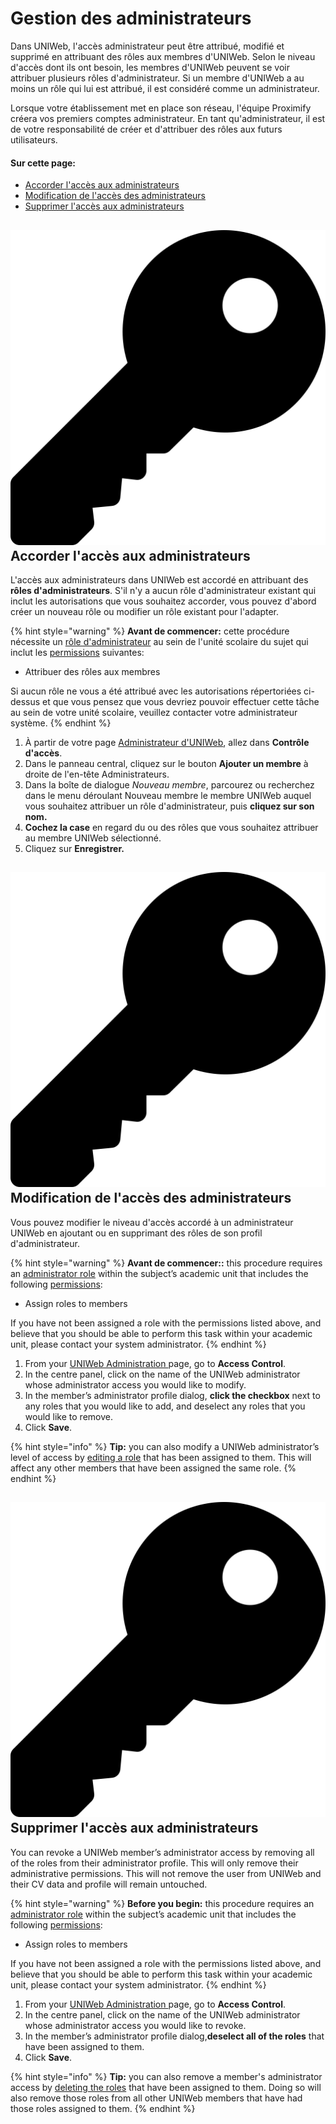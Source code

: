 # Gestion des administrateurs

Dans UNIWeb, l'accès administrateur peut être attribué, modifié et supprimé en attribuant des rôles aux membres d'UNIWeb. Selon le niveau d'accès dont ils ont besoin, les membres d'UNIWeb peuvent se voir attribuer plusieurs rôles d'administrateur. Si un membre d'UNIWeb a au moins un rôle qui lui est attribué, il est considéré comme un administrateur.

Lorsque votre établissement met en place son réseau, l'équipe Proximify créera vos premiers comptes administrateur. En tant qu'administrateur, il est de votre responsabilité de créer et d'attribuer des rôles aux futurs utilisateurs.

#### **Sur cette page:**

* [Accorder l'accès aux administrateurs](managing-administrators.md#granting-administrator-access)
* [Modification de l'accès des administrateurs](managing-administrators.md#editing-administrator-access)
* [Supprimer l'accès aux administrateurs](managing-administrators.md#removing-administrator-access)

## ![](../../.gitbook/assets/key%20%281%29.svg) **Accorder l'accès aux administrateurs**

L'accès aux administrateurs dans UNIWeb est accordé en attribuant des **rôles d'administrateurs**. S'il n'y a aucun rôle d'administrateur existant qui inclut les autorisations que vous souhaitez accorder, vous pouvez d'abord créer un nouveau rôle ou modifier un rôle existant pour l'adapter.

{% hint style="warning" %}
**Avant de commencer:** cette procédure nécessite un [rôle d'administrateur](managing-administrator-roles-and-permissions.md) au sein de l'unité scolaire du sujet qui inclut les [permissions](managing-administrator-roles-and-permissions.md#administrator-permissions) suivantes:

* Attribuer des rôles aux membres

Si aucun rôle ne vous a été attribué avec les autorisations répertoriées ci-dessus et que vous pensez que vous devriez pouvoir effectuer cette tâche au sein de votre unité scolaire, veuillez contacter votre administrateur système.
{% endhint %}

1. À partir de votre page [Administrateur d'UNIWeb](../../navigating-uniweb/the-administration-page.md), allez dans **Contrôle d'accès**. 
2. Dans le panneau central, cliquez sur le bouton **Ajouter un membre** à droite de l'en-tête Administrateurs.
3. Dans la boîte de dialogue _Nouveau membre_, parcourez ou recherchez dans le menu déroulant Nouveau membre le membre UNIWeb auquel vous souhaitez attribuer un rôle d'administrateur, puis **cliquez sur son nom.**
4. **Cochez la case** en regard du ou des rôles que vous souhaitez attribuer au membre UNIWeb sélectionné.
5. Cliquez sur **Enregistrer.**

## ![](../../.gitbook/assets/key%20%281%29.svg) **Modification de l'accès des administrateurs**

Vous pouvez modifier le niveau d'accès accordé à un administrateur UNIWeb en ajoutant ou en supprimant des rôles de son profil d'administrateur.

{% hint style="warning" %}
**Avant de commencer::** this procedure requires an [administrator role](managing-administrator-roles-and-permissions.md) within the subject’s academic unit that includes the following [permissions](managing-administrator-roles-and-permissions.md#administrator-permissions):

* Assign roles to members

If you have not been assigned a role with the permissions listed above, and believe that you should be able to perform this task within your academic unit, please contact your system administrator.
{% endhint %}

1. From your [UNIWeb Administration ](../../navigating-uniweb/the-administration-page.md)page, go to **Access Control**. 
2. In the centre panel, click on the name of the UNIWeb administrator whose administrator access you would like to modify.
3. In the member’s administrator profile dialog, **click the checkbox** next to any roles that you would like to add, and deselect any roles that you would like to remove.
4. Click **Save**.

{% hint style="info" %}
**Tip:** you can also modify a UNIWeb administrator’s level of access by [editing a role](managing-administrator-roles-and-permissions.md#editing-administrator-roles) that has been assigned to them. This will affect any other members that have been assigned the same role.
{% endhint %}

## ![](../../.gitbook/assets/key%20%281%29.svg) **Supprimer l'accès aux administrateurs**

You can revoke a UNIWeb member’s administrator access by removing all of the roles from their administrator profile. This will only remove their administrative permissions. This will not remove the user from UNIWeb and their CV data and profile will remain untouched.

{% hint style="warning" %}
**Before you begin:** this procedure requires an [administrator role](managing-administrator-roles-and-permissions.md) within the subject’s academic unit that includes the following [permissions](managing-administrator-roles-and-permissions.md#administrator-permissions):

* Assign roles to members

If you have not been assigned a role with the permissions listed above, and believe that you should be able to perform this task within your academic unit, please contact your system administrator.
{% endhint %}

1. From your [UNIWeb Administration ](../../navigating-uniweb/the-administration-page.md)page, go to **Access Control**. 
2. In the centre panel, click on the name of the UNIWeb administrator whose administrator access you would like to revoke.
3. In the member’s administrator profile dialog,**deselect all of the roles** that have been assigned to them.
4. Click **Save**.

{% hint style="info" %}
**Tip:** you can also remove a member's administrator access by [deleting the roles](managing-administrator-roles-and-permissions.md#deleting-administrator-roles) that have been assigned to them. Doing so will also remove those roles from all other UNIWeb members that have had those roles assigned to them.
{% endhint %}

